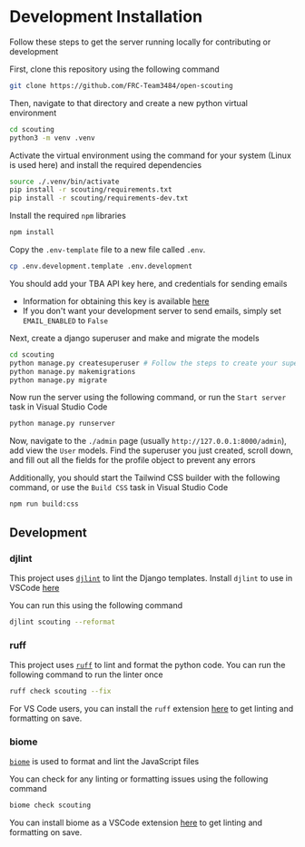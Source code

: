 # Development Installation
Follow these steps to get the server running locally for contributing or development

First, clone this repository using the following command
```bash
git clone https://github.com/FRC-Team3484/open-scouting
```

Then, navigate to that directory and create a new python virtual environment
```bash
cd scouting
python3 -m venv .venv
```

Activate the virtual environment using the command for your system (Linux is used here) and install the required dependencies
```bash
source ./.venv/bin/activate
pip install -r scouting/requirements.txt
pip install -r scouting/requirements-dev.txt
```

Install the required `npm` libraries
```bash
npm install
```

Copy the `.env-template` file to a new file called `.env`.
```bash
cp .env.development.template .env.development
```
You should add your TBA API key here, and credentials for sending emails

- Information for obtaining this key is available [here](https://www.thebluealliance.com/apidocs)
- If you don't want your development server to send emails, simply set `EMAIL_ENABLED` to `False`

Next, create a django superuser and make and migrate the models
```bash
cd scouting
python manage.py createsuperuser # Follow the steps to create your superuser when running this command
python manage.py makemigrations
python manage.py migrate
```

Now run the server using the following command, or run the `Start server` task in Visual Studio Code
```bash
python manage.py runserver
```

Now, navigate to the `./admin` page (usually `http://127.0.0.1:8000/admin`), add view the `User` models. Find the superuser you just created, scroll down, and fill out all the fields for the profile object to prevent any errors

Additionally, you should start the Tailwind CSS builder with the following command, or use the `Build CSS` task in Visual Studio Code
```bash
npm run build:css
```

## Development
### djlint
This project uses [`djlint`](https://github.com/djlint/djLint) to lint the Django templates. Install `djlint` to use in VSCode [here](https://marketplace.visualstudio.com/items?itemName=monosans.djlint)

You can run this using the following command
```bash
djlint scouting --reformat
```

### ruff
This project uses [`ruff`](https://docs.astral.sh/ruff/) to lint and format the python code.
You can run the following command to run the linter once
```bash
ruff check scouting --fix
```
For VS Code users, you can install the `ruff` extension [here](https://marketplace.visualstudio.com/items?itemName=charliermarsh.ruff) to get linting and formatting on save.


### biome
[`biome`](https://biomejs.dev/) is used to format and lint the JavaScript files

You can check for any linting or formatting issues using the following command
```bash
biome check scouting
```

You can install biome as a VSCode extension [here](https://marketplace.visualstudio.com/items?itemName=biomejs.biome) to get linting and formatting on save.
